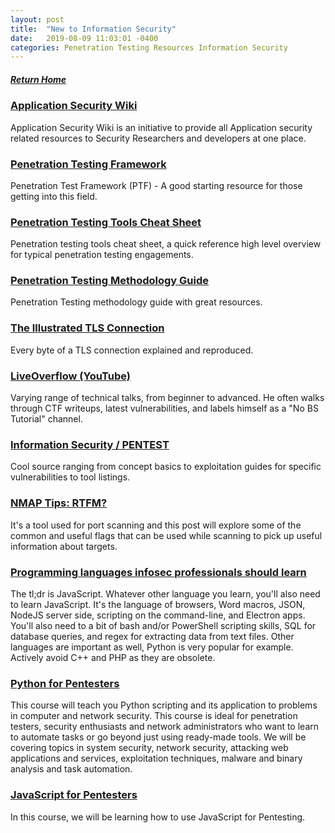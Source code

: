 ```yaml
---
layout: post
title:  "New to Information Security"
date:   2019-08-09 11:03:01 -0400
categories: Penetration Testing Resources Information Security
---
```


##### [Return Home](https://thegetch.github.io/penetration/testing/resources/2019/08/09/Home/)

### [Application Security Wiki](https://appsecwiki.com/#/)

Application Security Wiki is an initiative to provide all Application security related resources to Security Researchers and developers at one place.

### [Penetration Testing Framework](http://www.vulnerabilityassessment.co.uk/Penetration%20Test.html)

Penetration Test Framework (PTF) - A good starting resource for those getting into this field.

### [Penetration Testing Tools Cheat Sheet](https://highon.coffee/blog/penetration-testing-tools-cheat-sheet/)

Penetration testing tools cheat sheet, a quick reference high level overview for typical penetration testing engagements.

### [Penetration Testing Methodology Guide](http://www.0daysecurity.com/pentest.html)

Penetration Testing methodology guide with great resources.
 
### [The Illustrated TLS Connection](https://tls.ulfheim.net/)

Every byte of a TLS connection explained and reproduced.

### [LiveOverflow (YouTube)](https://www.youtube.com/channel/UClcE-kVhqyiHCcjYwcpfj9w)

Varying range of technical talks, from beginner to advanced. He often walks through CTF writeups, latest vulnerabilities, and labels himself as a "No BS Tutorial" channel.

### [Information Security / PENTEST](https://phonexicum.github.io/infosec/)

Cool source ranging from concept basics to exploitation guides for specific vulnerabilities to tool listings.

### [NMAP Tips: RTFM?](https://blog.zsec.uk/nmap-rtfm/)

It's a tool used for port scanning and this post will explore some of the common and useful flags that can be used while scanning to pick up useful information about targets.

### [Programming languages infosec professionals should learn](https://blog.erratasec.com/2019/04/programming-languages-infosec.html)

The tl;dr is JavaScript. Whatever other language you learn, you'll also need to learn JavaScript. It's the language of browsers, Word macros, JSON, NodeJS server side, scripting on the command-line, and Electron apps. You'll also need to a bit of bash and/or PowerShell scripting skills, SQL for database queries, and regex for extracting data from text files. Other languages are important as well, Python is very popular for example. Actively avoid C++ and PHP as they are obsolete.

### [Python for Pentesters](https://www.pentesteracademy.com/course?id=1)

This course will teach you Python scripting and its application to problems in computer and network security. This course is ideal for penetration testers, security enthusiasts and network administrators who want to learn to automate tasks or go beyond just using ready-made tools. We will be covering topics in system security, network security, attacking web applications and services, exploitation techniques, malware and binary analysis and task automation.

### [JavaScript for Pentesters](https://www.pentesteracademy.com/course?id=11)

In this course, we will be learning how to use JavaScript for Pentesting.
